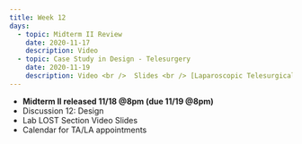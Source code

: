 ```yaml
---
title: Week 12
days:
  - topic: Midterm II Review
    date: 2020-11-17
    description: Video
  - topic: Case Study in Design - Telesurgery
    date: 2020-11-19
    description: Video <br />  Slides <br /> [Laparoscopic Telesurgical Workstation] <br /> [Control of a Telesurgical Workstation]
---
```


- **Midterm II released 11/18 @8pm (due 11/19 @8pm)**
- Discussion 12: Design
- Lab LOST Section Video Slides
- Calendar for TA/LA appointments</a>






